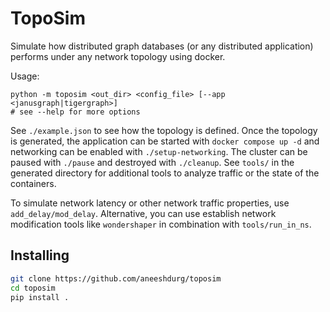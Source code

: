 # TopoSim

Simulate how distributed graph databases (or any distributed application)
performs under any network topology using docker.

Usage:

```
python -m toposim <out_dir> <config_file> [--app <janusgraph|tigergraph>]
# see --help for more options
```

See `./example.json` to see how the topology is defined. Once the topology is
generated, the application can be started with `docker compose up -d` and
networking can be enabled with `./setup-networking`. The cluster can be
paused with `./pause` and destroyed with `./cleanup`. See `tools/` in the
generated directory for additional tools to analyze traffic or the state of the
containers.

To simulate network latency or other network traffic properties, use
`add_delay/mod_delay`. Alternative, you can use establish network modification
tools like `wondershaper` in combination with `tools/run_in_ns`.

## Installing

```bash
git clone https://github.com/aneeshdurg/toposim
cd toposim
pip install .
```
